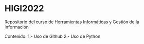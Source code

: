 # HIGI2022
Repositorio del curso de Herramientas Informáticas y Gestión de la Información

Contenido:
1.- Uso de Github
2.- Uso de Python
